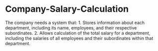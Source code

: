 # Company-Salary-Calculation
The company needs a system that: 1. Stores information about each department, including its name, employees, and their respective subordinates. 2. Allows calculation of the total salary for a department, including the salaries of all employees and their subordinates within that department.
